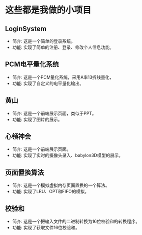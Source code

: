 # 这些都是我做的小项目

## LoginSystem
- 简介: 这是一个简单的登录系统。
- 功能: 实现了简单的注册、登录、修改个人信息功能。

## PCM电平量化系统
- 简介: 这是一个PCM量化系统，采用A率13折线量化，
- 功能: 实现了自定义的电平量化输出。

## 黄山
- 简介: 这是一个前端展示页面，类似于PPT。
- 功能: 实现了图片的展示。

## 心领神会
- 简介: 这是一个前端展示页面。
- 功能: 实现了实时的摄像头录入、babylon3D模型的展示。

## 页面置换算法
- 简介: 这是一个模拟虚拟内存页面置换的一个算法。
- 功能: 实现了LRU、OPT和FIFO的模拟。

## 校验和
- 简介: 这是一个把输入文件的二进制转换为16位校验和的转换程序。
- 功能: 实现了获取文件16位校验和。